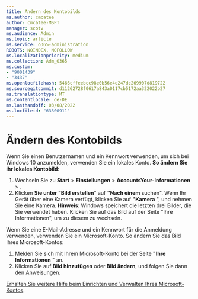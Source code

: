 ```yaml
---
title: Ändern des Kontobilds
ms.author: cmcatee
author: cmcatee-MSFT
manager: scotv
ms.audience: Admin
ms.topic: article
ms.service: o365-administration
ROBOTS: NOINDEX, NOFOLLOW
ms.localizationpriority: medium
ms.collection: Adm_O365
ms.custom:
- "9001439"
- "3437"
ms.openlocfilehash: 5466cffeebcc98e0b56e4e247dc269907d819722
ms.sourcegitcommit: d11262728f0617a843a0117cb5172aa322022b27
ms.translationtype: MT
ms.contentlocale: de-DE
ms.lasthandoff: 03/08/2022
ms.locfileid: "63300911"
---
```

# <a name="change-account-picture"></a>Ändern des Kontobilds

Wenn Sie einen Benutzernamen und ein Kennwort verwenden, um sich bei Windows 10 anzumelden, verwenden Sie ein lokales Konto. **So ändern Sie ihr lokales Kontobild**:

1. Wechseln Sie zu **Start** >  **Einstellungen** >  **AccountsYour-Informationen** > .
2. Klicken **Sie unter "Bild erstellen**" auf **"Nach einem** suchen". Wenn Ihr Gerät über eine Kamera verfügt, klicken Sie auf **"Kamera** ", und nehmen Sie eine Kamera. 
    **Hinweis**: Windows speichert die letzten drei Bilder, die Sie verwendet haben. Klicken Sie auf das Bild auf der Seite "Ihre Informationen", um zu diesem zu wechseln.

Wenn Sie eine E-Mail-Adresse und ein Kennwort für die Anmeldung verwenden, verwenden Sie ein Microsoft-Konto. So ändern Sie das Bild Ihres Microsoft-Kontos:

1. Melden Sie sich mit Ihrem Microsoft-Konto bei der Seite **"Ihre Informationen** " an.
2. Klicken Sie auf **Bild hinzufügen** oder **Bild ändern**, und folgen Sie dann den Anweisungen.

[Erhalten Sie weitere Hilfe beim Einrichten und Verwalten Ihres Microsoft-Kontos](https://support.microsoft.com/products/microsoft-account?category=manage-account).
